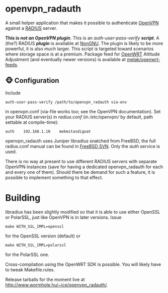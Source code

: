# openvpn_radauth

A small helper application that makes it possible to authenticate
[OpenVPN](http://openvpn.net/) against a [RADIUS](http://en.wikipedia.org/wiki/RADIUS)
server.

**This is _not an OpenVPN plugin_**. This is an _auth-user-pass-verify **script**_.
A (the?) RADIUS **_plugin_** is available at [NonGNU](http://savannah.nongnu.org/projects/radiusplugin).
The plugin is likely to be more powerful, it is also _much_ larger. This script is
targeted toward scenarios where storage space is at a premium. Package feed for
[OpenWRT](https://openwrt.org/) Attitude Adjustment (and eventually newer versions)
is available at [melak/openwrt-feeds](http://github.com/melak/openwrt-feeds).

## &#x1f435; Configuration

Include

```
auth-user-pass-verify /path/to/openvpn_radauth via-env
```

in openvpn.conf (via-file works too; see the OpenVPN documentation). Set your RADIUS
server(s) in _radius.conf_ (in _/etc/openvpn/_ by default, path settable at compile-time):

```
auth	192.168.1.10	mekmitasdigoat
```

openvpn_radauth uses Juniper libradius snatched from FreeBSD, the full radius.conf manual
can be found in [FreeBSD SVN](http://svnweb.freebsd.org/base/stable/9/lib/libradius/radius.conf.5?view=markup).
Only the _auth_ service is used.

There is no way at present to use different RADIUS servers with separate OpenVPN instances
(save for having a dedicated openvpn_radauth for each and every one of them). Should there be
demand for such a feature, it is possible to implement something to that effect.

# Building

libradius has been slightly modified so that it is able to use either OpenSSL or PolarSSL,
just like OpenVPN is in later versions. Issue

```
make WITH_SSL_IMPL=openssl
```

for the OpenSSL version (default) or

```
make WITH_SSL_IMPL=polarssl
```

for the PolarSSL one.

Cross-compilation using the OpenWRT SDK is possible. You will likely have to tweak Makefile.rules.

Release tarballs for the moment live at <http://www.wormhole.hu/~ice/openvpn_radauth/>.

